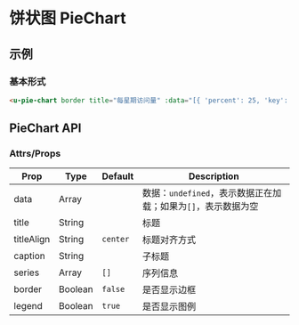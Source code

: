 # 饼状图 PieChart

## 示例
### 基本形式

``` html
<u-pie-chart border title="每星期访问量" :data="[{ 'percent': 25, 'key': '1', 'name': 'selector1' }, { 'percent': 25, 'key': '2', 'name': 'selector2' }, { 'percent': 20, 'key': '3', 'name': 'selector3' }, { 'percent': 30, 'key': '4', 'name': 'selector4' }]"></u-pie-chart>
```
## PieChart API

### Attrs/Props

| Prop | Type | Default | Description |
| --------- | ---- | ------- | ----------- |
| data | Array | | 数据：`undefined`，表示数据正在加载；如果为`[]`，表示数据为空 |
| title | String | | 标题 |
| titleAlign | String | `center` | 标题对齐方式 |
| caption | String | | 子标题 |
| series | Array | `[]` | 序列信息 |
| border | Boolean | `false` | 是否显示边框 |
| legend | Boolean | `true` | 是否显示图例 |